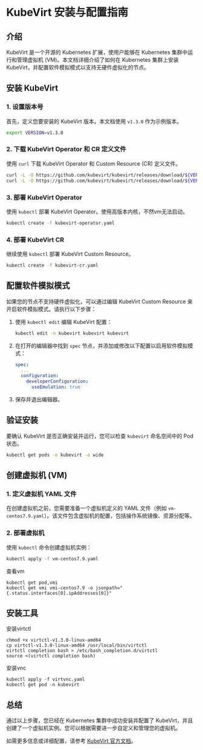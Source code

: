 # KubeVirt 安装与配置指南

## 介绍

KubeVirt 是一个开源的 Kubernetes 扩展，使用户能够在 Kubernetes 集群中运行和管理虚拟机 (VM)。本文档详细介绍了如何在 Kubernetes 集群上安装 KubeVirt，并配置软件模拟模式以支持无硬件虚拟化的节点。

## 安装 KubeVirt

### 1. 设置版本号

首先，定义您要安装的 KubeVirt 版本。本文档使用 `v1.3.0` 作为示例版本。

```bash
export VERSION=v1.3.0
```

### 2. 下载 KubeVirt Operator 和 CR 定义文件

使用 `curl` 下载 KubeVirt Operator 和 Custom Resource (CR) 定义文件。

```bash
curl -L -O https://github.com/kubevirt/kubevirt/releases/download/${VERSION}/kubevirt-operator.yaml
curl -L -O https://github.com/kubevirt/kubevirt/releases/download/${VERSION}/kubevirt-cr.yaml
```

### 3. 部署 KubeVirt Operator

使用 `kubectl` 部署 KubeVirt Operator。使用高版本内核，不然vm无法启动。

```bash
kubectl create -f kubevirt-operator.yaml
```

### 4. 部署 KubeVirt CR

继续使用 `kubectl` 部署 KubeVirt Custom Resource。

```bash
kubectl create -f kubevirt-cr.yaml
```

## 配置软件模拟模式

如果您的节点不支持硬件虚拟化，可以通过编辑 KubeVirt Custom Resource 来开启软件模拟模式。请执行以下步骤：

1. 使用 `kubectl edit` 编辑 KubeVirt 配置：

    ```bash
    kubectl edit -n kubevirt kubevirt kubevirt
    ```

2. 在打开的编辑器中找到 `spec` 节点，并添加或修改以下配置以启用软件模拟模式：

    ```yaml
    spec:
      ...
      configuration:
        developerConfiguration:
          useEmulation: true
    ```

3. 保存并退出编辑器。

## 验证安装

要确认 KubeVirt 是否正确安装并运行，您可以检查 `kubevirt` 命名空间中的 Pod 状态。

```bash
kubectl get pods -n kubevirt -o wide
```

## 创建虚拟机 (VM)

### 1. 定义虚拟机 YAML 文件

在创建虚拟机之前，您需要准备一个虚拟机定义的 YAML 文件（例如 `vm-centos7.9.yaml`）。该文件包含虚拟机的配置，包括操作系统镜像、资源分配等。

### 2. 部署虚拟机

使用 `kubectl` 命令创建虚拟机实例：

```bash
kubectl apply -f vm-centos7.9.yaml
```

查看vm

```
kubectl get pod,vmi
kubectl get vmi vmi-centos7.9 -o jsonpath="{.status.interfaces[0].ipAddresses[0]}"
```

## 安装工具

安装virtctl

```
chmod +x virtctl-v1.3.0-linux-amd64
cp virtctl-v1.3.0-linux-amd64 /usr/local/bin/virtctl
virtctl completion bash > /etc/bash_completion.d/virtctl
source <(virtctl completion bash)
```

安装vnc

```
kubectl apply -f virtvnc.yaml
kubectl get pod -n kubevirt
```



## 总结

通过以上步骤，您已经在 Kubernetes 集群中成功安装并配置了 KubeVirt，并且创建了一个虚拟机实例。您可以根据需要进一步自定义和管理您的虚拟机。

如需更多信息或详细配置，请参考 [KubeVirt 官方文档](https://kubevirt.io/)。
